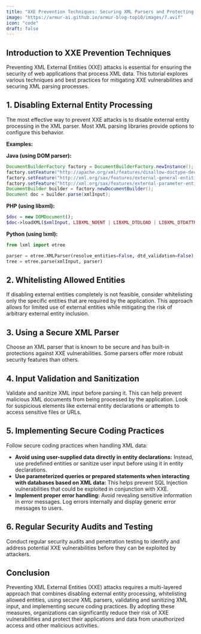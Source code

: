 ```yaml
---
title: "XXE Prevention Techniques: Securing XML Parsers and Protecting Against XXE Attacks"
image: "https://armur-ai.github.io/armur-blog-top10/images/7.avif"
icon: "code"
draft: false
---
```

## Introduction to XXE Prevention Techniques

Preventing XML External Entities (XXE) attacks is essential for ensuring the security of web applications that process XML data. This tutorial explores various techniques and best practices for mitigating XXE vulnerabilities and securing XML parsing processes.

## 1. Disabling External Entity Processing

The most effective way to prevent XXE attacks is to disable external entity processing in the XML parser.  Most XML parsing libraries provide options to configure this behavior.

**Examples:**

**Java (using DOM parser):**

```java
DocumentBuilderFactory factory = DocumentBuilderFactory.newInstance();
factory.setFeature("http://apache.org/xml/features/disallow-doctype-decl", true);
factory.setFeature("http://xml.org/sax/features/external-general-entities", false);
factory.setFeature("http://xml.org/sax/features/external-parameter-entities", false);
DocumentBuilder builder = factory.newDocumentBuilder();
Document doc = builder.parse(xmlInput);
```

**PHP (using libxml):**

```php
$doc = new DOMDocument();
$doc->loadXML($xmlInput, LIBXML_NOENT | LIBXML_DTDLOAD | LIBXML_DTDATTR); 
```

**Python (using lxml):**

```python
from lxml import etree

parser = etree.XMLParser(resolve_entities=False, dtd_validation=False)
tree = etree.parse(xmlInput, parser)
```


## 2. Whitelisting Allowed Entities

If disabling external entities completely is not feasible, consider whitelisting only the specific entities that are required by the application. This approach allows for limited use of external entities while mitigating the risk of arbitrary external entity inclusion.


## 3. Using a Secure XML Parser

Choose an XML parser that is known to be secure and has built-in protections against XXE vulnerabilities.  Some parsers offer more robust security features than others.


## 4. Input Validation and Sanitization

Validate and sanitize XML input before parsing it. This can help prevent malicious XML documents from being processed by the application. Look for suspicious elements like external entity declarations or attempts to access sensitive files or URLs.


## 5. Implementing Secure Coding Practices

Follow secure coding practices when handling XML data:

* **Avoid using user-supplied data directly in entity declarations:**  Instead, use predefined entities or sanitize user input before using it in entity declarations.
* **Use parameterized queries or prepared statements when interacting with databases based on XML data:** This helps prevent SQL Injection vulnerabilities that could be exploited in conjunction with XXE.
* **Implement proper error handling:**  Avoid revealing sensitive information in error messages. Log errors internally and display generic error messages to users.


## 6. Regular Security Audits and Testing

Conduct regular security audits and penetration testing to identify and address potential XXE vulnerabilities before they can be exploited by attackers.


## Conclusion

Preventing XML External Entities (XXE) attacks requires a multi-layered approach that combines disabling external entity processing, whitelisting allowed entities, using secure XML parsers, validating and sanitizing XML input, and implementing secure coding practices. By adopting these measures, organizations can significantly reduce their risk of XXE vulnerabilities and protect their applications and data from unauthorized access and other malicious activities.
